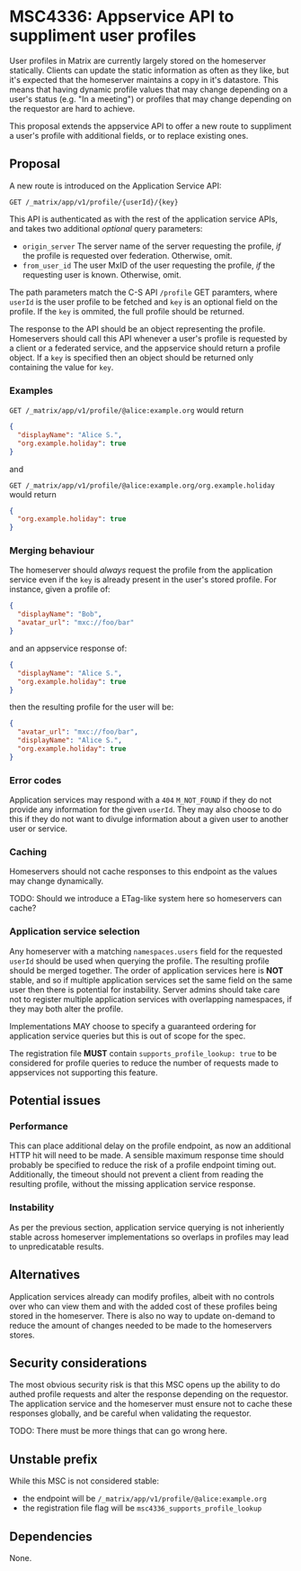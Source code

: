 # MSC4336: Appservice API to suppliment user profiles

User profiles in Matrix are currently largely stored on the homeserver statically. Clients can
update the static information as often as they like, but it's expected that the homeserver
maintains a copy in it's datastore. This means that having dynamic profile values that may change
depending on a user's status (e.g. "In a meeting") or profiles that may change depending on the
requestor are hard to achieve. 

This proposal extends the appservice API to offer a new route to suppliment a user's profile with
additional fields, or to replace existing ones. 

## Proposal

A new route is introduced on the Application Service API:

`GET /_matrix/app/v1/profile/{userId}/{key}`

This API is authenticated as with the rest of the application service APIs, and takes two additional
*optional* query parameters:

 - `origin_server` The server name of the server requesting the profile, *if* the profile is requested
   over federation. Otherwise, omit.
 - `from_user_id` The user MxID of the user requesting the profile, *if* the requesting user is known.
   Otherwise, omit.

The path parameters match the C-S API `/profile` GET paramters, where `userId` is the user profile to be
fetched and `key` is an optional field on the profile. If the `key` is ommited, the full profile should be returned.

The response to the API should be an object representing the profile. Homeservers should call this API
whenever a user's profile is requested by a client or a federated service, and the appservice should return
a profile object. If a `key` is specified then an object should be returned only containing the value for `key`.

### Examples

`GET /_matrix/app/v1/profile/@alice:example.org` would return

```json
{
  "displayName": "Alice S.",
  "org.example.holiday": true
}
```

and

`GET /_matrix/app/v1/profile/@alice:example.org/org.example.holiday` would return

```json
{
  "org.example.holiday": true
}
```

### Merging behaviour

The homeserver should *always* request the profile from the application service even if the `key` is already
present in the user's stored profile. For instance, given a profile of:

```json
{
  "displayName": "Bob",
  "avatar_url": "mxc://foo/bar"
}
```

and an appservice response of:

```json
{
  "displayName": "Alice S.",
  "org.example.holiday": true
}
```

then the resulting profile for the user will be:

```json
{
  "avatar_url": "mxc://foo/bar",
  "displayName": "Alice S.",
  "org.example.holiday": true
}
```

### Error codes

Application services may respond with a `404` `M_NOT_FOUND` if they do not provide any information
for the given `userId`. They may also choose to do this if they do not want to divulge information
about a given user to another user or service.


### Caching

Homeservers should not cache responses to this endpoint as the values may change dynamically.

TODO: Should we introduce a ETag-like system here so homeservers can cache?

### Application service selection

Any homeserver with a matching `namespaces.users` field for the requested `userId` should be used
when querying the profile. The resulting profile should be merged together. The order of application services
here is **NOT** stable, and so if multiple application services set the same field on the same user
then there is potential for instability. Server admins should take care not to register multiple application
services with overlapping namespaces, if they may both alter the profile.

Implementations MAY choose to specify a guaranteed ordering for application service queries but this is out
of scope for the spec.

The registration file **MUST** contain `supports_profile_lookup: true` to be considered for profile queries
to reduce the number of requests made to appservices not supporting this feature.

## Potential issues

### Performance

This can place additional delay on the profile endpoint, as now an additional HTTP hit will need to be made. A sensible
maximum response time should probably be specified to reduce the risk of a profile endpoint timing out. Additionally,
the timeout should not prevent a client from reading the resulting profile, without the missing application service response.

### Instability

As per the previous section, application service querying is not inheriently stable across homeserver implementations
so overlaps in profiles may lead to unpredicatable results.

## Alternatives

Application services already can modify profiles, albeit with no controls over who can view them and with the added
cost of these profiles being stored in the homeserver. There is also no way to update on-demand to reduce the amount
of changes needed to be made to the homeservers stores.

## Security considerations

The most obvious security risk is that this MSC opens up the ability to do authed profile requests and alter the response
depending on the requestor. The application service and the homeserver must ensure not to cache these responses globally,
and be careful when validating the requestor.

TODO: There must be more things that can go wrong here.

## Unstable prefix

While this MSC is not considered stable:
  - the endpoint will be `/_matrix/app/v1/profile/@alice:example.org`
  - the registration file flag will be `msc4336_supports_profile_lookup`

## Dependencies

None.